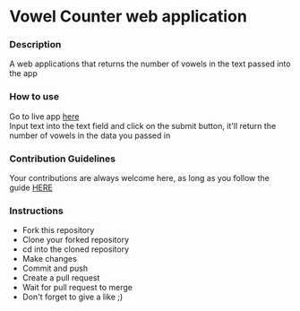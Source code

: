 # Vowel Counter web application

### **Description**

A web applications that returns the number of vowels in the text passed into the app

### **How to use**

Go to live app [here](https://many-vowels.netlify.app/) \
Input text into the text field and click on the submit button, it'll return the number of vowels in the data you passed in

### **Contribution Guidelines**

Your contributions are always welcome here, as long as you follow the guide [HERE]()

### **Instructions**

- Fork this repository
- Clone your forked repository
- cd into the cloned repository
- Make changes
- Commit and push
- Create a pull request
- Wait for pull request to merge
- Don't forget to give a like ;)
